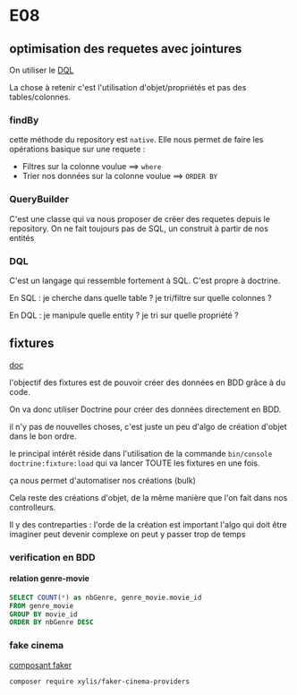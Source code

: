 # E08

## optimisation des requetes avec jointures

On utiliser le [DQL](https://www.doctrine-project.org/projects/doctrine-orm/en/2.14/reference/dql-doctrine-query-language.html#select-queries)

La chose à retenir c'est l'utilisation d'objet/propriétés et pas des tables/colonnes.

### findBy

cette méthode du repository est `native`.
Elle nous permet de faire les opérations basique sur une requete :

* Filtres sur la colonne voulue ==> `where`
* Trier nos données sur la colonne voulue ==> `ORDER BY`

### QueryBuilder

C'est une classe qui va nous proposer de créer des requetes depuis le repository.
On ne fait toujours pas de SQL, un construit à partir de nos entités

### DQL

C'est un langage qui ressemble fortement à SQL.
C'est propre à doctrine.

En SQL :
je cherche dans quelle table ?
je tri/filtre sur quelle colonnes ?

En DQL :
je manipule quelle entity ?
je tri sur quelle propriété ?

## fixtures

[doc](https://symfony.com/bundles/DoctrineFixturesBundle/current/index.html)

l'objectif des fixtures est de pouvoir créer des données en BDD grâce à du code.

On va donc utiliser Doctrine pour créer des données directement en BDD.

il n'y pas de nouvelles choses, c'est juste un peu d'algo de création d'objet dans le bon ordre.

le principal intérêt réside dans l'utilisation de la commande `bin/console doctrine:fixture:load` qui va lancer TOUTE les fixtures en une fois.

ça nous permet d'automatiser nos créations (bulk)

Cela reste des créations d'objet, de la même manière que l'on fait dans nos controlleurs.

Il y des contreparties :
l'orde de la création est important
l'algo qui doit être imaginer peut devenir complexe
on peut y passer trop de temps

### verification en BDD

#### relation genre-movie

```sql
SELECT COUNT(*) as nbGenre, genre_movie.movie_id
FROM genre_movie
GROUP BY movie_id
ORDER BY nbGenre DESC
```

### fake cinema

[composant faker](https://github.com/JulienRAVIA/FakerCinemaProviders)

```bash
composer require xylis/faker-cinema-providers
```

